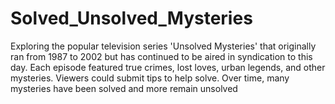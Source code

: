 # Solved_Unsolved_Mysteries
Exploring the popular television series 'Unsolved Mysteries' that originally ran from 1987 to 2002 but has continued to be aired in syndication to this day.  Each episode featured true crimes, lost loves, urban legends, and other mysteries. Viewers could submit tips to help solve. Over time, many mysteries have been solved and more remain unsolved
